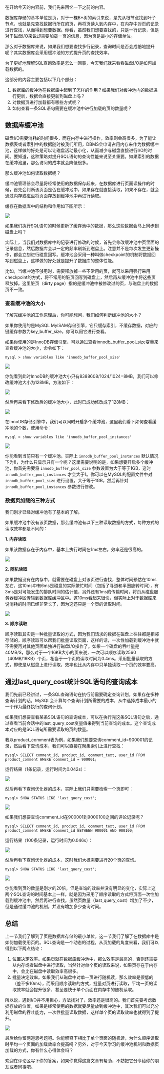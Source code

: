 在开始今天的内容前，我们先来回忆一下之前的内容。

数据库存储的基本单位是页，对于一棵B+树的索引来说，是先从根节点找到叶子节点，也就是先查找数据行所在的页，再将页读入到内存中，在内存中对页的记录进行查找，从而得到想要数据。你看，虽然我们想要查找的，只是一行记录，但是对于磁盘I/O来说却需要加载一页的信息，因为页是最小的存储单位。

那么对于数据库来说，如果我们想要查找多行记录，查询时间是否会成倍地提升呢？其实数据库会采用缓冲池的方式提升页的查找效率。

为了更好地理解SQL查询效率是怎么一回事，今天我们就来看看磁盘I/O是如何加载数据的。

这部分的内容主要包括以下几个部分：

1. 数据库的缓冲池在数据库中起到了怎样的作用？如果我们对缓冲池内的数据进行更新，数据会直接更新到磁盘上吗？
2. 对数据页进行加载都有哪些方式呢？
3. 如何查看一条SQL语句需要在缓冲池中进行加载的页的数量呢？

## 数据库缓冲池

磁盘I/O需要消耗的时间很多，而在内存中进行操作，效率则会高很多，为了能让数据表或者索引中的数据随时被我们所用，DBMS会申请占用内存来作为数据缓冲池，这样做的好处是可以让磁盘活动最小化，从而减少与磁盘直接进行I/O的时间。要知道，这种策略对提升SQL语句的查询性能来说至关重要。如果索引的数据在缓冲池里，那么访问的成本就会降低很多。

那么缓冲池如何读取数据呢？

缓冲池管理器会尽量将经常使用的数据保存起来，在数据库进行页面读操作的时候，首先会判断该页面是否在缓冲池中，如果存在就直接读取，如果不存在，就会通过内存或磁盘将页面存放到缓冲池中再进行读取。

缓存在数据库中的结构和作用如下图所示：

![](https://static001.geekbang.org/resource/image/05/9b/05e1692282d25768c87bbc31a1479b9b.png?wh=1102*622)

如果我们执行SQL语句的时候更新了缓存池中的数据，那么这些数据会马上同步到磁盘上吗？

实际上，当我们对数据库中的记录进行修改的时候，首先会修改缓冲池中页里面的记录信息，然后数据库会以一定的频率刷新到磁盘上。注意并不是每次发生更新操作，都会立刻进行磁盘回写。缓冲池会采用一种叫做checkpoint的机制将数据回写到磁盘上，这样做的好处就是提升了数据库的整体性能。

比如，当缓冲池不够用时，需要释放掉一些不常用的页，就可以采用强行采用checkpoint的方式，将不常用的脏页回写到磁盘上，然后再从缓冲池中将这些页释放掉。这里脏页（dirty page）指的是缓冲池中被修改过的页，与磁盘上的数据页不一致。

### 查看缓冲池的大小

了解完缓冲池的工作原理后，你可能想问，我们如何判断缓冲池的大小？

如果你使用的是MySQL MyISAM存储引擎，它只缓存索引，不缓存数据，对应的键缓存参数为key\_buffer\_size，你可以用它进行查看。

如果你使用的是InnoDB存储引擎，可以通过查看innodb\_buffer\_pool\_size变量来查看缓冲池的大小，命令如下：

```
mysql > show variables like 'innodb_buffer_pool_size'

```

![](https://static001.geekbang.org/resource/image/93/16/93b1b8acaf39f46245c6b751200e8316.png?wh=1308*306)

你能看到此时InnoDB的缓冲池大小只有8388608/1024/1024=8MB，我们可以修改缓冲池大小为128MB，方法如下：

![](https://static001.geekbang.org/resource/image/78/70/78fd83a2ff4f0a10ed20ec147ffbac70.png?wh=1384*130)

然后再来看下修改后的缓冲池大小，此时已成功修改成了128MB：

![](https://static001.geekbang.org/resource/image/a3/cc/a364961bda6d5c4742460620053ec1cc.png?wh=1380*381)

在InnoDB存储引擎中，我们可以同时开启多个缓冲池，这里我们看下如何查看缓冲池的个数，使用命令：

```
mysql > show variables like 'innodb_buffer_pool_instances'

```

![](https://static001.geekbang.org/resource/image/d1/27/d1f7896087c58bfef202f9a21e96ed27.png?wh=1509*367)

你能看到当前只有一个缓冲池。实际上 `innodb_buffer_pool_instances` 默认情况下为8，为什么只显示只有一个呢？这里需要说明的是，如果想要开启多个缓冲池，你首先需要将 `innodb_buffer_pool_size` 参数设置为大于等于1GB，这时 `innodb_buffer_pool_instances` 才会大于1。你可以在MySQL的配置文件中对 `innodb_buffer_pool_size` 进行设置，大于等于1GB，然后再针对 `innodb_buffer_pool_instances` 参数进行修改。

### 数据页加载的三种方式

我们刚才已经对缓冲池有了基本的了解。

如果缓冲池中没有该页数据，那么缓冲池有以下三种读取数据的方式，每种方式的读取效率都是不同的：

**1\. 内存读取**

如果该数据存在于内存中，基本上执行时间在1ms左右，效率还是很高的。

![](https://static001.geekbang.org/resource/image/a5/4f/a5d16af8d34ebdcfe327ef7b4841ad4f.png?wh=838*430)

**2\. 随机读取**

如果数据没有在内存中，就需要在磁盘上对该页进行查找，整体时间预估在10ms左右，这10ms中有6ms是磁盘的实际繁忙时间（包括了寻道和半圈旋转时间），有3ms是对可能发生的排队时间的估计值，另外还有1ms的传输时间，将页从磁盘服务器缓冲区传输到数据库缓冲区中。这10ms看起来很快，但实际上对于数据库来说消耗的时间已经非常长了，因为这还只是一个页的读取时间。

![](https://static001.geekbang.org/resource/image/50/49/50fb2657341103548a76fce6f7769149.png?wh=1225*432)

**3\. 顺序读取**

顺序读取其实是一种批量读取的方式，因为我们请求的数据在磁盘上往往都是相邻存储的，顺序读取可以帮我们批量读取页面，这样的话，一次性加载到缓冲池中就不需要再对其他页面单独进行磁盘I/O操作了。如果一个磁盘的吞吐量是40MB/S，那么对于一个16KB大小的页来说，一次可以顺序读取2560（40MB/16KB）个页，相当于一个页的读取时间为0.4ms。采用批量读取的方式，即使是从磁盘上进行读取，效率也比从内存中只单独读取一个页的效率要高。

## 通过last\_query\_cost统计SQL语句的查询成本

我们先前已经讲过，一条SQL查询语句在执行前需要确定查询计划，如果存在多种查询计划的话，MySQL会计算每个查询计划所需要的成本，从中选择成本最小的一个作为最终执行的查询计划。

如果我们想要查看某条SQL语句的查询成本，可以在执行完这条SQL语句之后，通过查看当前会话中的last\_query\_cost变量值来得到当前查询的成本。这个查询成本对应的是SQL语句所需要读取的页的数量。

我以product\_comment表为例，如果我们想要查询comment\_id=900001的记录，然后看下查询成本，我们可以直接在聚集索引上进行查找：

```
mysql> SELECT comment_id, product_id, comment_text, user_id FROM product_comment WHERE comment_id = 900001;

```

运行结果（1条记录，运行时间为0.042s）：

![](https://static001.geekbang.org/resource/image/da/fd/da50c6f039b431fbab963be16f16b5fd.png?wh=1152*145)

然后再看下查询优化器的成本，实际上我们只需要检索一个页即可：

```
mysql> SHOW STATUS LIKE 'last_query_cost';

```

![](https://static001.geekbang.org/resource/image/cd/43/cde712f5d9fc42f31310511677811543.png?wh=1113*319)

如果我们想要查询comment\_id在900001到9000100之间的评论记录呢？

```
mysql> SELECT comment_id, product_id, comment_text, user_id FROM product_comment WHERE comment_id BETWEEN 900001 AND 900100;

```

运行结果（100条记录，运行时间为0.046s）：

![](https://static001.geekbang.org/resource/image/be/a0/be4d6cd476fd0c9898df5f785aa0c0a0.png?wh=1048*313)

然后再看下查询优化器的成本，这时我们大概需要进行20个页的查询。

```
mysql> SHOW STATUS LIKE 'last_query_cost';

```

![](https://static001.geekbang.org/resource/image/62/fe/628138aa22d3244f8d08dc701a1f61fe.png?wh=1075*317)

你能看到页的数量是刚才的20倍，但是查询的效率并没有明显的变化，实际上这两个SQL查询的时间基本上一样，就是因为采用了顺序读取的方式将页面一次性加载到缓冲池中，然后再进行查找。虽然页数量（last\_query\_cost）增加了不少，但是通过缓冲池的机制，并没有增加多少查询时间。

## 总结

上一节我们了解到了页是数据库存储的最小单位，这一节我们了解了在数据库中是如何加载使用页的。SQL查询是一个动态的过程，从页加载的角度来看，我们可以得到以下两点结论：

1. 位置决定效率。如果页就在数据库缓冲池中，那么效率是最高的，否则还需要从内存或者磁盘中进行读取，当然针对单个页的读取来说，如果页存在于内存中，会比在磁盘中读取效率高很多。
2. 批量决定效率。如果我们从磁盘中对单一页进行随机读，那么效率是很低的（差不多10ms），而采用顺序读取的方式，批量对页进行读取，平均一页的读取效率就会提升很多，甚至要快于单个页面在内存中的随机读取。

所以说，遇到I/O并不用担心，方法找对了，效率还是很高的。我们首先要考虑数据存放的位置，如果是经常使用的数据就要尽量放到缓冲池中，其次我们可以充分利用磁盘的吞吐能力，一次性批量读取数据，这样单个页的读取效率也就得到了提升。

![](https://static001.geekbang.org/resource/image/f2/77/f254372aac175d6ac571ebe9ec024777.jpg?wh=3341*1887)

最后给你留两道思考题吧。你能解释下相比于单个页面的随机读，为什么顺序读取时平均一个页面的加载效率会提高吗？另外，对于今天学习的缓冲池机制和数据页加载的方式，你有什么心得体会吗？

欢迎在评论区写下你的答案，如果你觉得这篇文章有帮助，不妨把它分享给你的朋友或者同事吧。